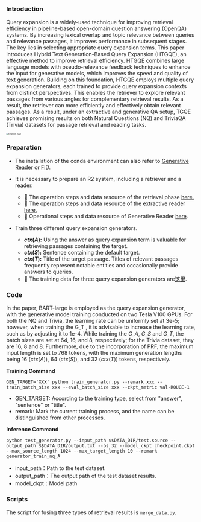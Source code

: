 



### Introduction

Query expansion is a widely-used technique for improving retrieval efficiency in pipeline-based open-domain question answering (OpenQA) systems. By increasing lexical overlap and topic relevance between queries and relevance passages, it improves performance in subsequent stages. The key lies in selecting appropriate query expansion terms. This paper introduces Hybrid Text Generation-Based Query Expansion (HTGQE), an effective method to improve retrieval efficiency. HTGQE combines large language models with pseudo-relevance feedback techniques to enhance the input for generative models, which improves the speed and quality of text generation. Building on this foundation, HTGQE employs multiple query expansion generators, each trained to provide query expansion contexts from distinct perspectives. This enables the retriever to explore relevant passages from various angles for complementary retrieval results. As a result, the retriever can more efficiently and effectively obtain relevant passages. As a result, under an extractive and generative QA setup, TGQE achieves promising results on both Natural Questions (NQ) and TriviaQA (Trivia) datasets for passage retrieval and reading tasks.

<img src="/Users/zhangxiaoyu/Desktop/workspace/CODE_New/mdpi/论文/images&tables/framework_TGQE.jpeg" alt="framework_TGQE" style="zoom:30%;" />



### Preparation

- The installation of the conda environment can also refer to [Generative Reader]([QCER_GenerateReader](https://github.com/XY2323819551/QCER_GenerateReader)) or [FiD](https://github.com/facebookresearch/FiD).
- It is necessary to prepare an R2 system, including a retriever and a reader.
   - 🚀 The operation steps and data resource of the retrieval phase [here.](https://github.com/XY2323819551/QCER_for_OpenQA)
   - 🚀 The operation steps and data resource of the extractive reader [here.](https://github.com/XY2323819551/QCER_for_OpenQA)
   - 🚀 Operational steps and data resource of Generative Reader [here](https://github.com/XY2323819551/QCER_GenerateReader).

- Train three different query expansion generators.
  - ***ctx*(*A*):** Using the answer as query expansion term is valuable for retrieving passages containing the target. 
  - ***ctx*(*S*):** Sentence containing the default target. 
  - ***ctx*(*T*):** Title of the target passage. Titles of relevant passages frequently represent notable entities and occasionally provide answers to queries.
  - 🚀 The training data for three query expansion generators are[这里](https://pan.baidu.com/s/1Q9ifMayvHJm62mJ04OSNrg?pwd=6666 ).

### Code

In the paper, BART-large is employed as the query expansion generator, with the generative model training conducted on two Tesla V100 GPUs. For both the NQ and Trivia, the learning rate can be uniformly set at 3e-5; however, when training the G_T , it is advisable  to increase the learning rate, such as by adjusting it to 1e-4. While training the *G_A*, *G_S* and *G_T*, the batch sizes are set at 64, 16, and 8, respectively; for the Trivia dataset, they are 16, 8 and 8. Furthermore, due to the incorporation of PRF, the maximum input length is set to 768 tokens, with the maximum generation lengths being 16 (*ctx*(*A*)), 64 (*ctx*(*S*)), and 32 (*ctx*(*T*)) tokens, respectively.

**Training Command**

```
GEN_TARGET='XXX' python train_generator.py --remark xxx --train_batch_size xxx --eval_batch_size xxx --ckpt_metric val-ROUGE-1
```

- GEN_TARGET: According to the training type, select from "answer", "sentence" or "title".
- remark: Mark the current training process, and the name can be distinguished from other processes.

**Inference Command**

```
python test_generator.py --input_path $$DATA_DIR/test.source --output_path $$DATA_DIR/output.txt --bs 32 --model_ckpt checkpoint.ckpt --max_source_length 1024 --max_target_length 10 --remark generator_train_nq_A
```

- input_path：Path to the test dataset.
- output_path：The output path of the test dataset results.
- model_ckpt：Model path

### Scripts

The script for fusing three types of retrieval results is `merge_data.py`.









